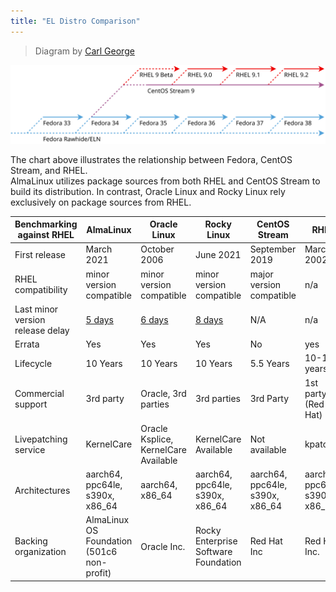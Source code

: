 ```yaml
---
title: "EL Distro Comparison"
---
```


> Diagram by [Carl George](https://www.linkedin.com/in/carlwgeorge/)

![relationship_chart](/images/Comparison-relationship_chart.png)

The chart above illustrates the relationship between Fedora, CentOS Stream, and RHEL.<br>
AlmaLinux utilizes package sources from both RHEL and CentOS Stream to build its distribution. In contrast, Oracle Linux and Rocky Linux rely exclusively on package sources from RHEL.

|Benchmarking against RHEL       |AlmaLinux                                 |Oracle Linux                        |Rocky Linux                                                           |CentOS Stream                  |RHEL                           |
|--------------------------------|------------------------------------------|------------------------------------|----------------------------------------------------------------------|-------------------------------|-------------------------------|
|First release                   |March 2021                          |October 2006                          |June 2021                                                       |September 2019                     |March 2002                     |
|RHEL compatibility              |minor version compatible                  |minor version compatible            |minor version compatible                                              |major version compatible       |n/a                            |
|Last minor version release delay|[5 days][alma9.4]                         |[6 days][oracle9.4]                 |[8 days][rocky9.4]                                                    |N/A                            |n/a                            |
|Errata                          |Yes                                       |Yes                                 |Yes                                                                   |No                             |yes                            |
|Lifecycle                       |10 Years                                  |10 Years                            |10 Years                                                              |5.5 Years                      |10-14 years                    |
|Commercial support              |3rd party                                 |Oracle, 3rd parties                 |3rd parties                                                           |3rd Party                      |1st party (Red Hat)            |
|Livepatching service            |KernelCare                                |Oracle Ksplice, KernelCare Available|KernelCare Available                                                  |Not available                  |kpatch                         |
|Architectures                   |aarch64, ppc64le, s390x, x86_64           |aarch64, x86_64                     |aarch64, ppc64le, s390x, x86_64                 |aarch64, ppc64le, s390x, x86_64|aarch64, ppc64le, s390x, x86_64|
|Backing organization            |AlmaLinux OS Foundation (501c6 non-profit)|Oracle Inc.      |Rocky Enterprise Software Foundation|Red Hat Inc|Red Hat Inc.                   |


[binary]: https://almalinux.org/blog/future-of-almalinux/
[oracleabi]: https://www.oracle.com/news/announcement/blog/keep-linux-open-and-free-2023-07-10/
[acg]: https://access.redhat.com/articles/rhel8-abi-compatibility
[alma9.4]: https://almalinux.org/blog/2024-05-06-announcing-94-stable/
[oracle9.4]: https://docs.oracle.com/en/operating-systems/oracle-linux/9/relnotes9.4/
[rocky9.4]: https://rockylinux.org/news/rocky-linux-9-4-ga-release

